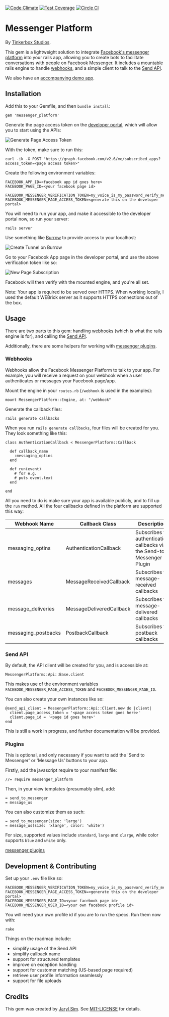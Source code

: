 [![Code Climate](https://codeclimate.com/github/tinkerbox/messenger_platform/badges/gpa.svg)](https://codeclimate.com/github/tinkerbox/messenger_platform)
[![Test Coverage](https://codeclimate.com/github/tinkerbox/messenger_platform/badges/coverage.svg)](https://codeclimate.com/github/tinkerbox/messenger_platform/coverage)
[![Circle CI](https://circleci.com/gh/tinkerbox/messenger_platform.svg?style=svg)](https://circleci.com/gh/tinkerbox/messenger_platform)

# Messenger Platform

By [Tinkerbox Studios](https://www.tinkerbox.com.sg).

This gem is a lightweight solution to integrate [Facebook's messenger platform](https://developers.facebook.com/products/messenger/) into your rails app, allowing you to create bots to facilitate conversations with people on Facebook Messenger. It includes a mountable rails engine to handle [webhooks](https://developers.facebook.com/docs/messenger-platform/webhook-reference), and a simple client to talk to the [Send API](https://developers.facebook.com/docs/messenger-platform/send-api-reference).

We also have an [accompanying demo app](https://github.com/tinkerbox/messenger_platform_demo).

## Installation

Add this to your Gemfile, and then `bundle install`:

    gem 'messenger_platform'

Generate the page access token on the [developer portal](https://developers.facebook.com), which will allow you to start using the APIs:

![Generate Page Access Token](https://cloud.githubusercontent.com/assets/19878/14728362/682e3ba0-0866-11e6-9b68-fe9d2a220d56.png)

With the token, make sure to run this:

    curl -ik -X POST "https://graph.facebook.com/v2.6/me/subscribed_apps?access_token=<page access token>"

Create the following environment variables:

    FACEBOOK_APP_ID=<facebook app id goes here>
    FACEBOOK_PAGE_ID=<your facebook page id>

    FACEBOOK_MESSENGER_VERIFICATION_TOKEN=my_voice_is_my_password_verify_me
    FACEBOOK_MESSENGER_PAGE_ACCESS_TOKEN=<generate this on the developer portal>

You will need to run your app, and make it accessible to the developer portal now, so run your server:

    rails server

Use something like [Burrow](https://burrow.io/) to provide access to your localhost:

![Create Tunnel on Burrow](https://cloud.githubusercontent.com/assets/19878/14728394/da5f99e4-0866-11e6-8b9c-dc788af4f296.png)

Go to your Facebook App page in the developer portal, and use the above verification token like so:

![New Page Subscription](https://cloud.githubusercontent.com/assets/19878/14728285/d1eaacaa-0865-11e6-98a6-dba8d62c1953.png)

Facebook will then verify with the mounted engine, and you're all set.

Note: Your app is required to be served over HTTPS. When working locally, I used the default WEBrick server as it supports HTTPS connections out of the box.

## Usage

There are two parts to this gem: handling [webhooks](https://developers.facebook.com/docs/messenger-platform/webhook-reference) (which is what the rails engine is for), and calling the [Send API](https://developers.facebook.com/docs/messenger-platform/send-api-reference).

Additionally, there are some helpers for working with [messenger plugins](https://developers.facebook.com/docs/messenger-platform/plugin-reference).

### Webhooks

Webhooks allow the Facebook Messenger Platform to talk to your app. For example, you will receive a request on your webhook when a user authenticates or messages your Facebook page/app.

Mount the engine in your `routes.rb` (`/webhook` is used in the examples):

    mount MessengerPlatform::Engine, at: "/webhook"

Generate the callback files:

    rails generate callbacks

When you run `rails generate callbacks`, four files will be created for you. They look something like this:

```
class AuthenticationCallback < MessengerPlatform::Callback

  def callback_name
    :messaging_optins
  end

  def run(event)
    # for e.g.
    # puts event.text
  end

end
```

All you need to do is make sure your app is available publicly, and to fill up the `run` method. All the four callbacks defined in the platform are supported this way:

Webhook Name | Callback Class | Description
-------------|----------------|------------
messaging_optins | AuthenticationCallback | Subscribes to authentication callbacks via the Send-to-Messenger Plugin
messages | MessageReceivedCallback | Subscribes to message-received callbacks
message_deliveries | MessageDeliveredCallback | Subscribes to message-delivered callbacks
messaging_postbacks | PostbackCallback | Subscribes to postback callbacks

### Send API

By default, the API client will be created for you, and is accessible at:

    MessengerPlatform::Api::Base.client

This makes use of the environment variables `FACEBOOK_MESSENGER_PAGE_ACCESS_TOKEN` and `FACEBOOK_MESSENGER_PAGE_ID`.

You can also create your own instances like so:

```
@send_api_client = MessengerPlatform::Api::Client.new do |client|
  client.page_access_token = '<page access token goes here>'
  client.page_id = '<page id goes here>'
end
```

This is still a work in progress, and further documentation will be provided.

### Plugins

This is optional, and only necessary if you want to add the 'Send to Messenger' or 'Message Us' buttons to your app.

Firstly, add the javascript require to your manifest file:

    //= require messenger_platform

Then, in your view templates (presumably slim), add:

    = send_to_messenger
    = message_us

You can also customize them as such:

    = send_to_messenger(size: 'large')
    = message_us(size: 'xlarge', color: 'white')

For size, supported values include `standard`, `large` and `xlarge`, while color supports `blue` and `white` only.

[messenger plugins](https://developers.facebook.com/docs/messenger-platform/plugin-reference)

## Development & Contributing

Set up your `.env` file like so:

    FACEBOOK_MESSENGER_VERIFICATION_TOKEN=my_voice_is_my_password_verify_me
    FACEBOOK_MESSENGER_PAGE_ACCESS_TOKEN=<generate this on the developer portal>
    FACEBOOK_MESSENGER_PAGE_ID=<your facebook page id>
    FACEBOOK_MESSENGER_USER_ID=<your own facebook profile id>

You will need your own profile id if you are to run the specs. Run them now with:

    rake

Things on the roadmap include:

* simplify usage of the Send API
* simplify callback name
* support for structured templates
* improve on exception handling
* support for customer matching (US-based page required)
* retrieve user profile information seamlessly
* support for file uploads

## Credits

This gem was created by [Jaryl Sim](http://github.com/jaryl). See [MIT-LICENSE](MIT-LICENSE) for details.
